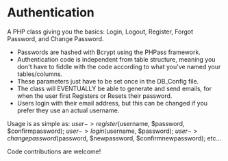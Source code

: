 Authentication
==================

A PHP class giving you the basics: Login, Logout, Register, Forgot Password, and Change Password.

- Passwords are hashed with Bcrypt using the PHPass framework.
- Authentication code is independent from table structure, meaning you don't have to fiddle with the code according to what you've named your tables/columns. 
- These parameters just have to be set once in the DB_Config file.
- The class will EVENTUALLY be able to generate and send emails, for when the user first Registers or Resets their password. 
- Users login with their email address, but this can be changed if you prefer they use an actual username.

Usage is as simple as:
	$user -> register($username, $password, $confirmpassword);
	$user -> login($username, $password);
	$user -> changepassword($password, $newpassword, $confirmnewpassword);
etc...

Code contributions are welcome!
